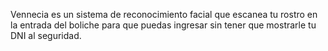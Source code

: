 Vennecia es un sistema de reconocimiento facial que escanea tu rostro en la entrada del boliche para que puedas ingresar sin tener que mostrarle tu DNI al seguridad.